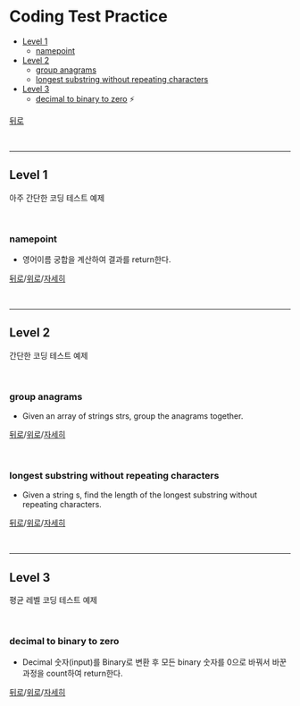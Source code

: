 # Coding Test Practice

* [Level 1](#Level-1)
  * [namepoint](#namepoint)
* [Level 2](#Level-2)
  * [group anagrams](#group-anagrams)
  * [longest substring without repeating characters](#longest-substring-without-repeating-characters)
* [Level 3](#Level-3)
  * [decimal to binary to zero](#decimal-to-binary-to-zero) :zap:

[뒤로](https://github.com/jhun0514/Today_I_Learn)

</br>

---

## Level 1

아주 간단한 코딩 테스트 예제

</br>

### namepoint

- 영어이름 궁합을 계산하여 결과를 return한다.

[뒤로](https://github.com/jhun0514/Today_I_Learn)/[위로](#Coding-Test-Practice)/[자세히](https://github.com/jhun0514/Today_I_Learn/blob/master/Coding_Test_Practice/1_namepoint.md)

</br>

---

## Level 2

간단한 코딩 테스트 예제

</br>

### group anagrams

- Given an array of strings strs, group the anagrams together.

[뒤로](https://github.com/jhun0514/Today_I_Learn)/[위로](#Coding-Test-Practice)/[자세히](https://github.com/jhun0514/Today_I_Learn/blob/master/Coding_Test_Practice/2_Group_Anagrams.md)

</br>

### longest substring without repeating characters

- Given a string s, find the length of the longest substring without repeating characters.

[뒤로](https://github.com/jhun0514/Today_I_Learn)/[위로](#Coding-Test-Practice)/[자세히](https://github.com/jhun0514/Today_I_Learn/blob/master/Coding_Test_Practice/2_Longest_Substring_Without_Repeating_Characters.md)

</br>

---

## Level 3

평균 레벨 코딩 테스트 예제

</br>

### decimal to binary to zero

- Decimal 숫자(input)를 Binary로 변환 후 모든 binary 숫자를 0으로 바꿔서 바꾼과정을 count하여 return한다.

[뒤로](https://github.com/jhun0514/Today_I_Learn)/[위로](#Coding-Test-Practice)/[자세히](https://github.com/jhun0514/Today_I_Learn/blob/master/Coding_Test_Practice/3_Decimal%20to%20Binary%20to%20Zero%20with%20Python.md)

</br>
